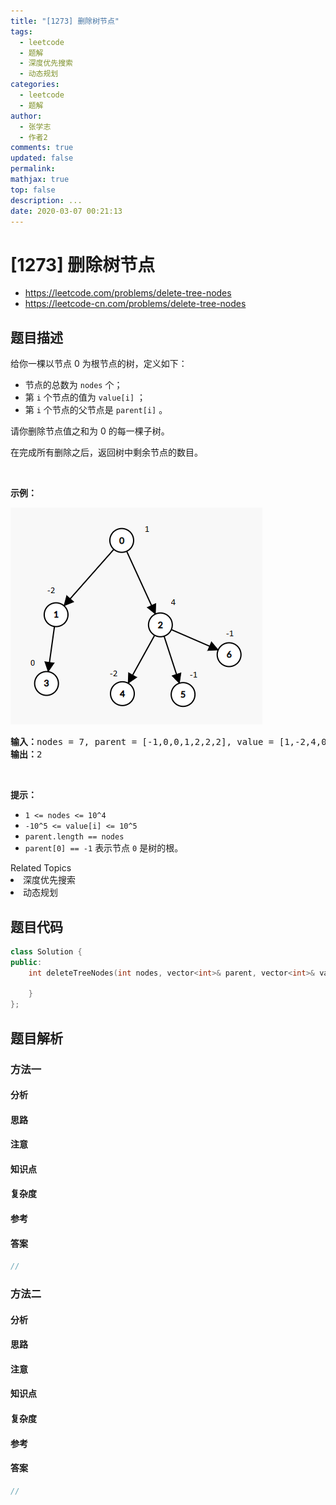 ```yaml
---
title: "[1273] 删除树节点"
tags:
  - leetcode
  - 题解
  - 深度优先搜索
  - 动态规划
categories:
  - leetcode
  - 题解
author:
  - 张学志
  - 作者2
comments: true
updated: false
permalink:
mathjax: true
top: false
description: ...
date: 2020-03-07 00:21:13
---
```



# [1273] 删除树节点
* https://leetcode.com/problems/delete-tree-nodes
* https://leetcode-cn.com/problems/delete-tree-nodes


## 题目描述

<p>给你一棵以节点 0 为根节点的树，定义如下：</p>

<ul>
	<li>节点的总数为&nbsp;<code>nodes</code>&nbsp;个；</li>
	<li>第&nbsp;<code>i</code> 个节点的值为&nbsp;<code>value[i]</code>&nbsp;；</li>
	<li>第&nbsp;<code>i</code> 个节点的父节点是&nbsp;<code>parent[i]</code>&nbsp;。</li>
</ul>

<p>请你删除节点值之和为 0 的每一棵子树。</p>

<p>在完成所有删除之后，返回树中剩余节点的数目。</p>

<p>&nbsp;</p>

<p><strong>示例：</strong></p>

<p><img alt="" src="https://raw.githubusercontent.com/algoboy101/LeetCodeCrowdsource/master/imgs/1421_sample_1.png" style="height: 347px; width: 403px;"></p>

<pre><strong>输入：</strong>nodes = 7, parent = [-1,0,0,1,2,2,2], value = [1,-2,4,0,-2,-1,-1]
<strong>输出：</strong>2
</pre>

<p>&nbsp;</p>

<p><strong>提示：</strong></p>

<ul>
	<li><code>1 &lt;= nodes &lt;= 10^4</code></li>
	<li><code>-10^5 &lt;= value[i] &lt;= 10^5</code></li>
	<li><code>parent.length == nodes</code></li>
	<li><code>parent[0] == -1</code>&nbsp;表示节点 <code>0</code> 是树的根。</li>
</ul>
<div><div>Related Topics</div><div><li>深度优先搜索</li><li>动态规划</li></div></div>


## 题目代码

```cpp
class Solution {
public:
    int deleteTreeNodes(int nodes, vector<int>& parent, vector<int>& value) {

    }
};
```


## 题目解析


### 方法一

#### 分析

#### 思路

#### 注意

#### 知识点

#### 复杂度

#### 参考

#### 答案

```cpp
//
```


### 方法二

#### 分析

#### 思路

#### 注意

#### 知识点

#### 复杂度

#### 参考

#### 答案

```cpp
//
```


